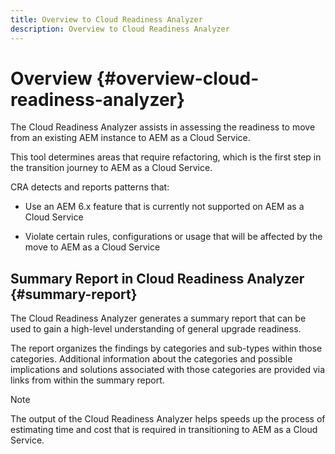 ```yaml
---
title: Overview to Cloud Readiness Analyzer
description: Overview to Cloud Readiness Analyzer
---
```


# Overview {#overview-cloud-readiness-analyzer}

The Cloud Readiness Analyzer assists in assessing the readiness to move from an existing AEM instance to AEM as a Cloud Service. 

This tool determines areas that require refactoring, which is the first step in the transition journey to AEM as a Cloud Service. 

CRA detects and reports patterns that:

* Use an AEM 6.x feature that is currently not supported on AEM as a Cloud Service

* Violate certain rules, configurations or usage that will be affected by the move to AEM as a Cloud Service

## Summary Report in Cloud Readiness Analyzer {#summary-report}

The Cloud Readiness Analyzer generates a summary report that can be used to gain a high-level understanding of general upgrade readiness.

The report organizes the findings by categories and sub-types within those categories. Additional information about the categories and possible implications and solutions associated with those categories are provided via links from within the summary report.  

>[!NOTE]
>The output of the Cloud Readiness Analyzer helps speeds up the process of estimating time and cost that is required in transitioning to AEM as a Cloud Service.  